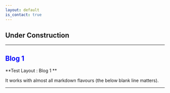 ```yaml
---
layout: default
is_contact: true
---
```

## Under Construction
---
##  <span style="color:blue"> Blog 1 </span>
**Test Layout : Blog 1 **

It works with almost all markdown flavours (the below blank line matters).

---
